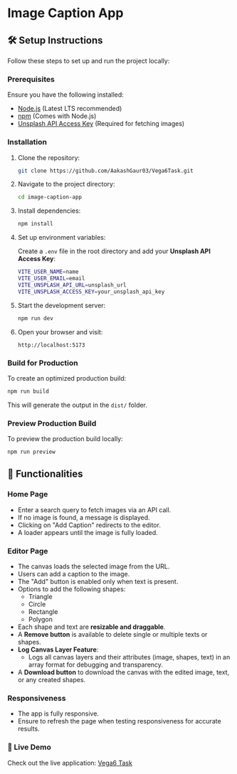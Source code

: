 # Image Caption App

## 🛠️ Setup Instructions

Follow these steps to set up and run the project locally:

### Prerequisites

Ensure you have the following installed:

- [Node.js](https://nodejs.org/) (Latest LTS recommended)
- [npm](https://www.npmjs.com/) (Comes with Node.js)
- [Unsplash API Access Key](https://unsplash.com/developers) (Required for fetching images)

### Installation

1. Clone the repository:

   ```sh
   git clone https://github.com/AakashGaur03/Vega6Task.git
   ```

2. Navigate to the project directory:

   ```sh
   cd image-caption-app
   ```

3. Install dependencies:

   ```sh
   npm install
   ```

4. Set up environment variables:

   Create a `.env` file in the root directory and add your **Unsplash API Access Key**:

   ```sh
   VITE_USER_NAME=name
   VITE_USER_EMAIL=email
   VITE_UNSPLASH_API_URL=unsplash_url
   VITE_UNSPLASH_ACCESS_KEY=your_unsplash_api_key
   ```

5. Start the development server:

   ```sh
   npm run dev
   ```

6. Open your browser and visit:

   ```
   http://localhost:5173
   ```

### Build for Production

To create an optimized production build:

```sh
npm run build
```

This will generate the output in the `dist/` folder.

### Preview Production Build

To preview the production build locally:

```sh
npm run preview
```

## 🎨 Functionalities

### Home Page

- Enter a search query to fetch images via an API call.
- If no image is found, a message is displayed.
- Clicking on "Add Caption" redirects to the editor.
- A loader appears until the image is fully loaded.

### Editor Page

- The canvas loads the selected image from the URL.
- Users can add a caption to the image.
- The "Add" button is enabled only when text is present.
- Options to add the following shapes:
  - Triangle
  - Circle
  - Rectangle
  - Polygon
- Each shape and text are **resizable and draggable**.
- A **Remove button** is available to delete single or multiple texts or shapes.
- **Log Canvas Layer Feature**:
  - Logs all canvas layers and their attributes (image, shapes, text) in an array format for debugging and transparency.
- A **Download button** to download the canvas with the edited image, text, or any created shapes.

### Responsiveness

- The app is fully responsive.
- Ensure to refresh the page when testing responsiveness for accurate results.

### 🔗 Live Demo

Check out the live application: [Vega6 Task](https://vega6-task.vercel.app/)
